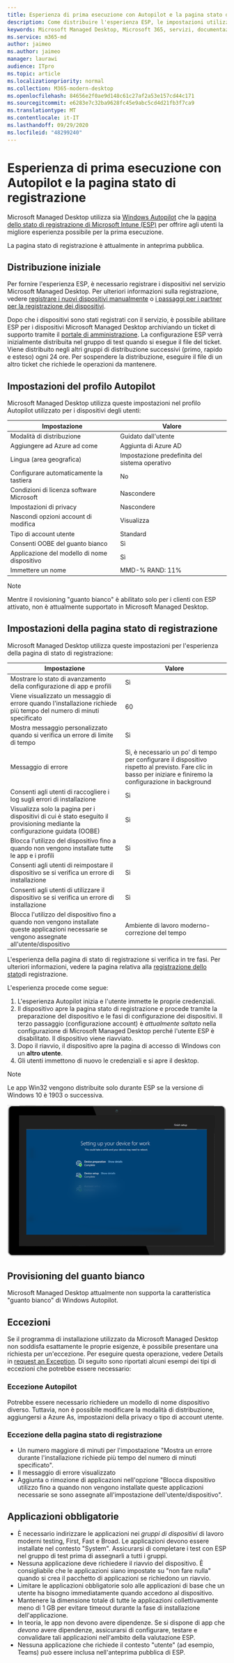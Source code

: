 ```yaml
---
title: Esperienza di prima esecuzione con Autopilot e la pagina stato di registrazione
description: Come distribuire l'esperienza ESP, le impostazioni utilizzate e le eccezioni
keywords: Microsoft Managed Desktop, Microsoft 365, servizi, documentazione
ms.service: m365-md
author: jaimeo
ms.author: jaimeo
manager: laurawi
audience: ITpro
ms.topic: article
ms.localizationpriority: normal
ms.collection: M365-modern-desktop
ms.openlocfilehash: 84656e2f0ae9d148c61c27af2a53e157cd44c171
ms.sourcegitcommit: e6283e7c32ba9628fc45e9abc5cd4d21fb3f7ca9
ms.translationtype: MT
ms.contentlocale: it-IT
ms.lasthandoff: 09/29/2020
ms.locfileid: "48299240"
---
```

# <a name="first-run-experience-with-autopilot-and-the-enrollment-status-page"></a>Esperienza di prima esecuzione con Autopilot e la pagina stato di registrazione

Microsoft Managed Desktop utilizza sia [Windows Autopilot](https://docs.microsoft.com/windows/deployment/windows-autopilot/windows-autopilot) che la [pagina dello stato di registrazione di Microsoft Intune (ESP)](https://docs.microsoft.com/windows/deployment/windows-autopilot/enrollment-status) per offrire agli utenti la migliore esperienza possibile per la prima esecuzione.

La pagina stato di registrazione è attualmente in anteprima pubblica.

## <a name="initial-deployment"></a>Distribuzione iniziale

Per fornire l'esperienza ESP, è necessario registrare i dispositivi nel servizio Microsoft Managed Desktop. Per ulteriori informazioni sulla registrazione, vedere [registrare i nuovi dispositivi manualmente](../get-started/register-devices-self.md) o [i passaggi per i partner per la registrazione dei dispositivi](../get-started/register-devices-partner.md).

Dopo che i dispositivi sono stati registrati con il servizio, è possibile abilitare ESP per i dispositivi Microsoft Managed Desktop archiviando un ticket di supporto tramite il [portale di amministrazione](https://portal.azure.com/). La configurazione ESP verrà inizialmente distribuita nel gruppo di test quando si esegue il file del ticket. Viene distribuito negli altri gruppi di distribuzione successivi (primo, rapido e esteso) ogni 24 ore. Per sospendere la distribuzione, eseguire il file di un altro ticket che richiede le operazioni da mantenere.

## <a name="autopilot-profile-settings"></a>Impostazioni del profilo Autopilot

Microsoft Managed Desktop utilizza queste impostazioni nel profilo Autopilot utilizzato per i dispositivi degli utenti:


|Impostazione  |Valore  |
|---------|---------|
|Modalità di distribuzione |  Guidato dall'utente       |
|Aggiungere ad Azure ad come     |  Aggiunta di Azure AD       |
|Lingua (area geografica)     | Impostazione predefinita del sistema operativo        |
|Configurare automaticamente la tastiera     | No        |
|Condizioni di licenza software Microsoft     |  Nascondere       |
|Impostazioni di privacy     | Nascondere        |
|Nascondi opzioni account di modifica     | Visualizza        |
|Tipo di account utente     |  Standard       |
|Consenti OOBE del guanto bianco     |  Sì       |
|Applicazione del modello di nome dispositivo     | Sì        |
|Immettere un nome     | MMD-% RAND: 11%        |

> [!NOTE]
> Mentre il rovisioning "guanto bianco" è abilitato solo per i clienti con ESP attivato, non è attualmente supportato in Microsoft Managed Desktop.

## <a name="enrollment-status-page-settings"></a>Impostazioni della pagina stato di registrazione

Microsoft Managed Desktop utilizza queste impostazioni per l'esperienza della pagina di stato di registrazione:


|Impostazione  |Valore  |
|---------|---------|
|Mostrare lo stato di avanzamento della configurazione di app e profili     | Sì        |
|Viene visualizzato un messaggio di errore quando l'installazione richiede più tempo del numero di minuti specificato     |  60       |
|Mostra messaggio personalizzato quando si verifica un errore di limite di tempo     |  Sì       |
|Messaggio di errore     | Sì, è necessario un po' di tempo per configurare il dispositivo rispetto al previsto. Fare clic in basso per iniziare e finiremo la configurazione in background        |
|Consenti agli utenti di raccogliere i log sugli errori di installazione     |  Sì       |
|Visualizza solo la pagina per i dispositivi di cui è stato eseguito il provisioning mediante la configurazione guidata (OOBE)     | Sì        |
|Blocca l'utilizzo del dispositivo fino a quando non vengono installate tutte le app e i profili     |  Sì       |
|Consenti agli utenti di reimpostare il dispositivo se si verifica un errore di installazione     |  Sì       |
|Consenti agli utenti di utilizzare il dispositivo se si verifica un errore di installazione     |  Sì       |
|Blocca l'utilizzo del dispositivo fino a quando non vengono installate queste applicazioni necessarie se vengono assegnate all'utente/dispositivo     |  Ambiente di lavoro moderno-correzione del tempo       |



L'esperienza della pagina di stato di registrazione si verifica in tre fasi. Per ulteriori informazioni, vedere la pagina relativa alla [registrazione dello stato](https://docs.microsoft.com/mem/intune/enrollment/windows-enrollment-status#enrollment-status-page-tracking-information)di registrazione.

L'esperienza procede come segue:

1. L'esperienza Autopilot inizia e l'utente immette le proprie credenziali.
2. Il dispositivo apre la pagina stato di registrazione e procede tramite la preparazione del dispositivo e le fasi di configurazione dei dispositivi. Il terzo passaggio (configurazione account) è *attualmente saltato* nella configurazione di Microsoft Managed Desktop perché l'utente ESP è disabilitato. Il dispositivo viene riavviato.
3. Dopo il riavvio, il dispositivo apre la pagina di accesso di Windows con un **altro utente**.
4. Gli utenti immettono di nuovo le credenziali e si apre il desktop.

> [!NOTE]
> Le app Win32 vengono distribuite solo durante ESP se la versione di Windows 10 è 1903 o successiva.

![Pagina iniziale del programma di installazione del pilota automatico in cui sono riportate le fasi "preparazione dispositivo" e "installazione dispositivo".](../../media/mmd-autopilot-screenshot.png)

## <a name="white-glove-provisioning"></a>Provisioning del guanto bianco

Microsoft Managed Desktop attualmente non supporta la caratteristica "guanto bianco" di Windows Autopilot.

## <a name="exceptions"></a>Eccezioni

Se il programma di installazione utilizzato da Microsoft Managed Desktop non soddisfa esattamente le proprie esigenze, è possibile presentare una richiesta per un'eccezione. Per eseguire questa operazione, vedere Details in [request an Exception](../service-description/customizing.md#request-an-exception). Di seguito sono riportati alcuni esempi dei tipi di eccezioni che potrebbe essere necessario:

### <a name="autopilot-exception"></a>Eccezione Autopilot

Potrebbe essere necessario richiedere un modello di nome dispositivo diverso. Tuttavia, non è possibile modificare la modalità di distribuzione, aggiungersi a Azure As, impostazioni della privacy o tipo di account utente.

### <a name="enrollment-status-page-exception"></a>Eccezione della pagina stato di registrazione

- Un numero maggiore di minuti per l'impostazione "Mostra un errore durante l'installazione richiede più tempo del numero di minuti specificato".
- Il messaggio di errore visualizzato
- Aggiunta o rimozione di applicazioni nell'opzione "Blocca dispositivo utilizzo fino a quando non vengono installate queste applicazioni necessarie se sono assegnate all'impostazione dell'utente/dispositivo".

## <a name="required-applications"></a>Applicazioni obbligatorie

- È necessario indirizzare le applicazioni nei *gruppi di dispositivi* di lavoro moderni testing, First, Fast e Broad. Le applicazioni devono essere installate nel contesto "System". Assicurarsi di completare i test con ESP nel gruppo di test prima di assegnarli a tutti i gruppi.
- Nessuna applicazione deve richiedere il riavvio del dispositivo. È consigliabile che le applicazioni siano impostate su "non fare nulla" quando si crea il pacchetto di applicazioni se richiedono un riavvio.
- Limitare le applicazioni obbligatorie solo alle applicazioni di base che un utente ha bisogno immediatamente quando accedono al dispositivo.
- Mantenere la dimensione totale di tutte le applicazioni collettivamente meno di 1 GB per evitare timeout durante la fase di installazione dell'applicazione.
- In teoria, le app non devono avere dipendenze. Se si dispone di app che *devono* avere dipendenze, assicurarsi di configurare, testare e convalidare tali applicazioni nell'ambito della valutazione ESP.
- Nessuna applicazione che richiede il contesto "utente" (ad esempio, Teams) può essere inclusa nell'anteprima pubblica di ESP.
